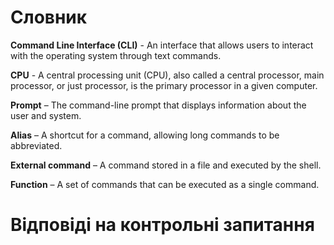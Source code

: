 # Словник

**Command Line Interface (CLI)** - An interface that allows users to interact with the operating system through text commands.

**CPU** - A central processing unit (CPU), also called a central processor, main processor, or just processor, is the primary processor in a given computer.

**Prompt** – The command-line prompt that displays information about the user and system.

**Alias** – A shortcut for a command, allowing long commands to be abbreviated.

**External command** – A command stored in a file and executed by the shell.

**Function** – A set of commands that can be executed as a single command.

# Відповіді на контрольні запитання
